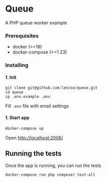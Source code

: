 # Queue

A PHP queue worker example

### Prerequisites

* docker (>=18)
* docker-compose (>=1.23)

### Installing


#### 1. Init

```
git clone git@github.com:lencse/queue.git
cd queue
cp .env.example .env
```

Fill `.env` file with email settings

#### 1. Start app

```
docker-compose up
```

Open [http://localhost:2006/](http://localhost:2006/)

## Running the tests

Once the app is running, you can run the tests

```
docker-compose run php composer test-all
```

